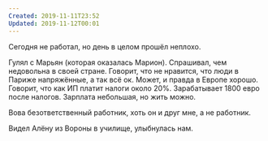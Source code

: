 ```yaml
---
Created: 2019-11-11T23:52
Updated: 2019-11-12T00:01
---
```

Сегодня не работал, но день в целом прошёл неплохо.

Гулял с Марьян (которая оказалась Марион). Спрашивал, чем недовольна в своей стране. Говорит, что не нравится, что люди в Париже напряжённые, а так всё ок. Может, и правда в Европе хорошо. Говорит, что как ИП платит налоги около 20%. Зарабатывает 1800 евро после налогов. Зарплата небольшая, но жить можно.

Вова безответственный работник, хоть он и друг мне, а не работник.

Видел Алёну из Вороны в училище, улыбнулась нам.